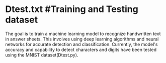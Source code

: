 # Dtest.txt #Training and Testing dataset
The goal is to train a machine learning model to recognize handwritten text in answer sheets. This involves using deep learning algorithms and neural networks for accurate detection and classification. Currently, the model's accuracy and capability to detect characters and digits have been tested using the MNIST dataset(Dtest.py).
